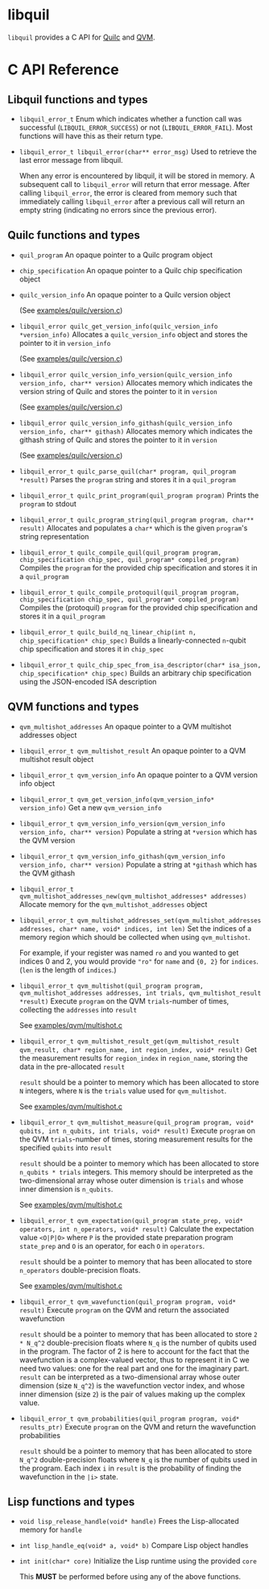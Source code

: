 # libquil

`libquil` provides a C API for [Quilc](https://github.com/quil-lang/quilc) and [QVM](https://github.com/quil-lang/qvm).

# C API Reference

## Libquil functions and types

- `libquil_error_t`
  Enum which indicates whether a function call was successful (`LIBQUIL_ERROR_SUCCESS`) or not (`LIBQUIL_ERROR_FAIL`). Most functions will have this as their return type.
- `libquil_error_t libquil_error(char** error_msg)`
  Used to retrieve the last error message from libquil.

  When any error is encountered by libquil, it will be stored in memory. A subsequent call to `libquil_error` will return that error message. After calling `libquil_error`, the error is cleared from memory such that immediately calling `libquil_error` after a previous call will return an empty string (indicating no errors since the previous error).

## Quilc functions and types

- `quil_program`
  An opaque pointer to a Quilc program object
- `chip_specification`
  An opaque pointer to a Quilc chip specification object
- `quilc_version_info`
  An opaque pointer to a Quilc version object

  (See [examples/quilc/version.c](examples/quilc/version.c))
- `libquil_error quilc_get_version_info(quilc_version_info *version_info)`
  Allocates a `quilc_version_info` object and stores the pointer to it in `version_info`

  (See [examples/quilc/version.c](examples/quilc/version.c))
- `libquil_error quilc_version_info_version(quilc_version_info version_info, char** version)`
  Allocates memory which indicates the version string of Quilc and stores the pointer to it in `version`

  (See [examples/quilc/version.c](examples/quilc/version.c))
- `libquil_error quilc_version_info_githash(quilc_version_info version_info, char** githash)`
  Allocates memory which indicates the githash string of Quilc and stores the pointer to it in `version`

  (See [examples/quilc/version.c](examples/quilc/version.c))
- `libquil_error_t quilc_parse_quil(char* program, quil_program *result)`
  Parses the `program` string and stores it in a `quil_program`
- `libquil_error_t quilc_print_program(quil_program program)`
  Prints the `program` to stdout
- `libquil_error_t quilc_program_string(quil_program program, char** result)`
  Allocates and populates a `char*` which is the given `program`'s string representation
- `libquil_error_t quilc_compile_quil(quil_program program, chip_specification chip_spec, quil_program* compiled_program)`
  Compiles the `program` for the provided chip specification and stores it in a `quil_program`
- `libquil_error_t quilc_compile_protoquil(quil_program program, chip_specification chip_spec, quil_program* compiled_program)`
  Compiles the (protoquil) `program` for the provided chip specification and stores it in a `quil_program`
- `libquil_error_t quilc_build_nq_linear_chip(int n, chip_specification* chip_spec)`
  Builds a linearly-connected `n`-qubit chip specification and stores it in `chip_spec`
- `libquil_error_t quilc_chip_spec_from_isa_descriptor(char* isa_json, chip_specification* chip_spec)`
  Builds an arbitrary chip specification using the JSON-encoded ISA description

## QVM functions and types

- `qvm_multishot_addresses`
  An opaque pointer to a QVM multishot addresses object
- `libquil_error_t qvm_multishot_result`
  An opaque pointer to a QVM multishot result object
- `libquil_error_t qvm_version_info`
  An opaque pointer to a QVM version info object
- `libquil_error_t qvm_get_version_info(qvm_version_info* version_info)`
  Get a new `qvm_version_info`
- `libquil_error_t qvm_version_info_version(qvm_version_info version_info, char** version)`
  Populate a string at `*version` which has the QVM version
- `libquil_error_t qvm_version_info_githash(qvm_version_info version_info, char** version)`
  Populate a string at `*githash` which has the QVM githash
- `libquil_error_t qvm_multishot_addresses_new(qvm_multishot_addresses* addresses)`
  Allocate memory for the `qvm_multishot_addresses` object
- `libquil_error_t qvm_multishot_addresses_set(qvm_multishot_addresses addresses, char* name, void* indices, int len)`
  Set the indices of a memory region which should be collected when using `qvm_multishot`.

  For example, if your register was named `ro` and you wanted to get indices 0 and 2, you would provide `"ro"` for `name` and `{0, 2}` for `indices`. (`len` is the length of `indices`.)
- `libquil_error_t qvm_multishot(quil_program program, qvm_multishot_addresses addresses, int trials, qvm_multishot_result *result)`
  Execute `program` on the QVM `trials`-number of times, collecting the `addresses` into `result`

  See [examples/qvm/multishot.c](examples/qvm/multishot.c)
- `libquil_error_t qvm_multishot_result_get(qvm_multishot_result qvm_result, char* region_name, int region_index, void* result)`
  Get the measurement results for `region_index` in `region_name`, storing the data in the pre-allocated `result` 

  `result` should be a pointer to memory which has been allocated to store `N` integers, where `N` is the `trials` value used for `qvm_multishot`.

  See [examples/qvm/multishot.c](examples/qvm/multishot.c)
- `libquil_error_t qvm_multishot_measure(quil_program program, void* qubits, int n_qubits, int trials, void* result)`
  Execute `program` on the QVM `trials`-number of times, storing measurement results for the specified `qubits` into `result`

  `result` should be a pointer to memory which has been allocated to store `n_qubits * trials` integers. This memory should be interpreted as the two-dimensional array whose outer dimension is `trials` and whose inner dimension is `n_qubits`.

  See [examples/qvm/multishot.c](examples/qvm/multishot-measure.c)
- `libquil_error_t qvm_expectation(quil_program state_prep, void* operators, int n_operators, void* result)`
  Calculate the expectation value `<O|P|O>` where `P` is the provided state preparation program `state_prep` and `O` is an operator, for each `O` in `operators`.

  `result` should be a pointer to memory that has been allocated to store `n_operators` double-precision floats.

  See [examples/qvm/multishot.c](examples/qvm/expectation.c)
- `libquil_error_t qvm_wavefunction(quil_program program, void* result)`
  Execute `program` on the QVM and return the associated wavefunction

  `result` should be a pointer to memory that has been allocated to store `2 * N_q^2` double-precision floats where `N_q` is the number of qubits used in the program. The factor of 2 is here to account for the fact that the wavefunction is a complex-valued vector, thus to represent it in C we need two values: one for the real part and one for the imaginary part. `result` can be interpreted as a two-dimensional array whose outer dimension (size `N_q^2`) is the wavefunction vector index, and whose inner dimension (size `2`) is the pair of values making up the complex value.
- `libquil_error_t qvm_probabilities(quil_program program, void* results_ptr)`
  Execute `program` on the QVM and return the wavefunction probabilities

  `result` should be a pointer to memory that has been allocated to store `N_q^2` double-precision floats where `N_q` is the number of qubits used in the program. Each index `i` in `result` is the probability of finding the wavefunction in the `|i>` state.

## Lisp functions and types

- `void lisp_release_handle(void* handle)`
  Frees the Lisp-allocated memory for `handle`
- `int lisp_handle_eq(void* a, void* b)`
  Compare Lisp object handles
- `int init(char* core)`
  Initialize the Lisp runtime using the provided `core`

  This **MUST** be performed before using any of the above functions.

